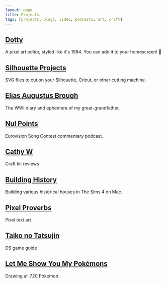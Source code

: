 ```yaml
---
layout: page
title: Projects
tags: [projects, blogs, video, podcasts, art, craft]
---
```


## [Dotty](/projects/dotty)

A pixel art editor, styled like it's 1984. You can add it to your homescreen! 💖

## [Silhouette Projects](/projects/silhouette)

SVG files to cut on your Silhouette, Cricut, or other cutting machine.

## [Elias Augustus Brough](https://cathywise.net/elias-augustus-brough/)

The WWI diary and ephemera of my great-grandfather.

## [Nul Points](https://www.youtube.com/channel/UC6I3FoS8Y3oVsM8Z92eXegQ)

Eurovision Song Contest commentary podcast.

## [Cathy W](https://www.youtube.com/c/CathyWho)

Craft kit reviews

## [Building History](https://www.youtube.com/playlist?list=PLZxzmAgtkINoe2K-CEt0M64N88it4FnwG)

Building various historical houses in The Sims 4 on Mac.

## [Pixel Proverbs](/projects/pixel-proverbs/)

Pixel text art

## [Taiko no Tatsujin](/projects/taiko-no-tatsujin/)

DS game guide

## [Let Me Show You My Pokémons](http://lupiter.tumblr.com)

Drawing all 720 Pokémon.

